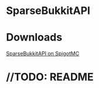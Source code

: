 # SparseBukkitAPI

# Downloads
[SparseBukkitAPI on SpigotMC](https://www.spigotmc.org/resources/sparsebukkitapi.40815/)

# //TODO: README

